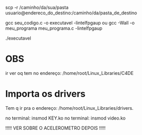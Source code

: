 scp -r /caminho/da/sua/pasta usuario@endereco_do_destino:/caminho/da/pasta_de_destino

gcc seu_codigo.c -o executavel -lintelfpgaup
ou 
gcc -Wall -o meu_programa meu_programa.c -lintelfpgaup

./executavel
# OBS
ir ver oq tem no endereço: /home/root/Linux_Libraries/C4DE

# Importa os drivers
Tem q ir pra o endereço:  /home/root/Linux_Libraries/drivers.

no terminal:   insmod KEY.ko
no terminal:   insmod video.ko



!!!!! VER SOBRE O ACELEROMETRO DEPOIS !!!!!